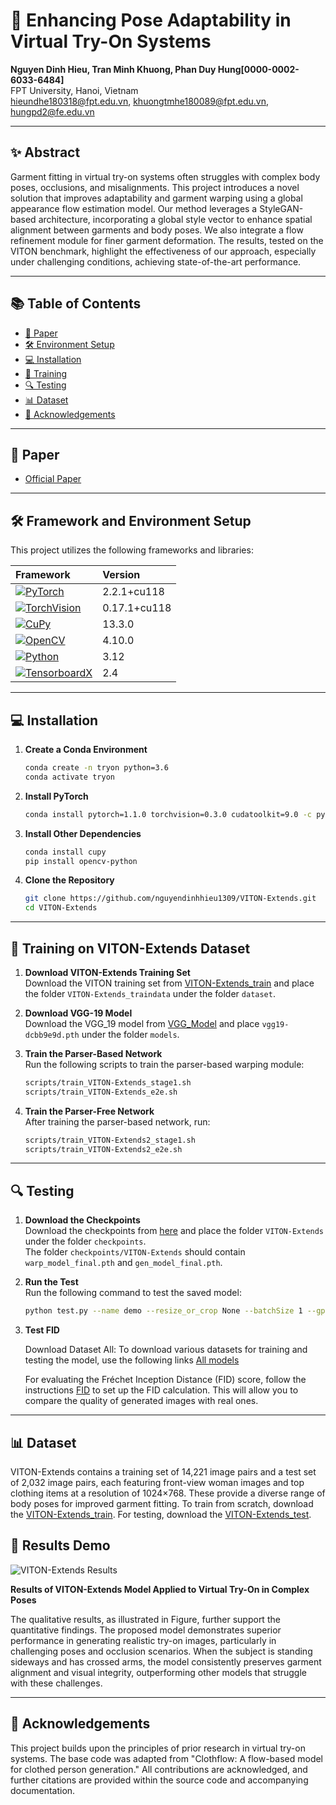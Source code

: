 
# 👗 Enhancing Pose Adaptability in Virtual Try-On Systems

**Nguyen Dinh Hieu, Tran Minh Khuong, Phan Duy Hung[0000-0002-6033-6484]**  
FPT University, Hanoi, Vietnam  
[hieundhe180318@fpt.edu.vn](mailto:hieundhe180318@fpt.edu.vn), [khuongtmhe180089@fpt.edu.vn](mailto:khuongtmhe180089@fpt.edu.vn), [hungpd2@fe.edu.vn](mailto:hungpd2@fe.edu.vn)

---

## ✨ Abstract

Garment fitting in virtual try-on systems often struggles with complex body poses, occlusions, and misalignments. This project introduces a novel solution that improves adaptability and garment warping using a global appearance flow estimation model. Our method leverages a StyleGAN-based architecture, incorporating a global style vector to enhance spatial alignment between garments and body poses. We also integrate a flow refinement module for finer garment deformation. The results, tested on the VITON benchmark, highlight the effectiveness of our approach, especially under challenging conditions, achieving state-of-the-art performance.

---

## 📚 Table of Contents

- [📄 Paper](#paper)
- [🛠️ Environment Setup](#environment-setup)
- [💻 Installation](#installation)
- [🚀 Training](#training)
- [🔍 Testing](#testing)
- [📊 Dataset](#dataset)
- [🤝 Acknowledgements](#acknowledgements)

---

## 📄 Paper

- [Official Paper](https://doi.org/10.1007/978-981-96-4606-7_21)

---

## 🛠️ Framework and Environment Setup

This project utilizes the following frameworks and libraries:

| **Framework** | **Version** |
|:--------------|:------------|
| [![PyTorch](https://img.shields.io/badge/PyTorch-2.2.1-red?logo=pytorch&logoColor=white)](https://pytorch.org) | 2.2.1+cu118 |
| [![TorchVision](https://img.shields.io/badge/TorchVision-0.17.1-yellow?logo=pytorch&logoColor=white)](https://pytorch.org/vision/stable/index.html) | 0.17.1+cu118 |
| [![CuPy](https://img.shields.io/badge/CuPy-13.3.0-blue?logo=cupy&logoColor=white)](https://cupy.dev) | 13.3.0 | 
| [![OpenCV](https://img.shields.io/badge/OpenCV-4.10.0-green?logo=opencv&logoColor=white)](https://opencv.org) | 4.10.0 | 
| [![Python](https://img.shields.io/badge/Python-3.12-blue?logo=python&logoColor=white)](https://python.org) | 3.12 |
| [![TensorboardX](https://img.shields.io/badge/TensorboardX-2.4-orange?logo=tensorflow&logoColor=white)](https://github.com/lanpa/tensorboardX) | 2.4 |

---

## 💻 Installation

1. **Create a Conda Environment**  
   ```bash
   conda create -n tryon python=3.6
   conda activate tryon
   ```

2. **Install PyTorch**  
   ```bash
   conda install pytorch=1.1.0 torchvision=0.3.0 cudatoolkit=9.0 -c pytorch
   ```

3. **Install Other Dependencies**  
   ```bash
   conda install cupy
   pip install opencv-python
   ```

4. **Clone the Repository**  
   ```bash
   git clone https://github.com/nguyendinhhieu1309/VITON-Extends.git
   cd VITON-Extends
   ```

---

## 🚀 Training on VITON-Extends Dataset

1. **Download VITON-Extends Training Set**  
   Download the VITON training set from [VITON-Extends_train](https://drive.google.com/drive/folders/1wsIp7n2msLdNLffNo4EEKPfWZZK_284w?usp=drive_link) and place the folder `VITON-Extends_traindata` under the folder `dataset`.

2. **Download VGG-19 Model**  
   Download the VGG_19 model from [VGG_Model](https://drive.google.com/drive/folders/1LmrMmyXWSUlne7ES25kvQrolUIW8YTTQ?usp=drive_link) and place `vgg19-dcbb9e9d.pth` under the folder `models`.

3. **Train the Parser-Based Network**  
   Run the following scripts to train the parser-based warping module:  
   ```bash
   scripts/train_VITON-Extends_stage1.sh
   scripts/train_VITON-Extends_e2e.sh
   ```

4. **Train the Parser-Free Network**  
   After training the parser-based network, run:  
   ```bash
   scripts/train_VITON-Extends2_stage1.sh
   scripts/train_VITON-Extends2_e2e.sh
   ```

---

## 🔍 Testing

1. **Download the Checkpoints**  
   Download the checkpoints from [here](https://drive.google.com/drive/folders/15AbTw16w13dN1hY430flBZbe1EfumJT7?usp=drive_link) and place the folder `VITON-Extends` under the folder `checkpoints`.  
   The folder `checkpoints/VITON-Extends` should contain `warp_model_final.pth` and `gen_model_final.pth`.

2. **Run the Test**  
   Run the following command to test the saved model:  
   ```bash
   python test.py --name demo --resize_or_crop None --batchSize 1 --gpu_ids 0
   ```

3. **Test FID**
   
   Download Dataset All: To download various datasets for training and testing the model, use the following links [All models](https://drive.google.com/drive/folders/10r1cMHbfpEF3jCH5JqHM1o-9B-Q4KNRB?usp=drive_link)
   
   For evaluating the Fréchet Inception Distance (FID) score, follow the instructions [FID](https://github.com/mseitzer/pytorch-fid.git) to set up the FID calculation. This will allow you to compare the quality of generated images with real ones.
---

## 📊 Dataset

VITON-Extends contains a training set of 14,221 image pairs and a test set of 2,032 image pairs, each featuring front-view woman images and top clothing items at a resolution of 1024×768. These provide a diverse range of body poses for improved garment fitting. To train from scratch, download the [VITON-Extends_train](https://drive.google.com/drive/folders/1wsIp7n2msLdNLffNo4EEKPfWZZK_284w?usp=drive_link). For testing, download the [VITON-Extends_test](https://drive.google.com/drive/folders/13btss4VdyG6R7R9mLTmzqqssg_7YCaIf?usp=drive_link_link).
## 🎨 Results Demo
![VITON-Extends Results](![image](https://github.com/user-attachments/assets/b9a9b46f-753e-485b-b9ad-156b7b588324)
)

**Results of VITON-Extends Model Applied to Virtual Try-On in Complex Poses**

The qualitative results, as illustrated in Figure, further support the quantitative findings. The proposed model demonstrates superior performance in generating realistic try-on images, particularly in challenging poses and occlusion scenarios. When the subject is standing sideways and has crossed arms, the model consistently preserves garment alignment and visual integrity, outperforming other models that struggle with these challenges.

---

## 🤝 Acknowledgements 

This project builds upon the principles of prior research in virtual try-on systems. The base code was adapted from "Clothflow: A flow-based model for clothed person generation." All contributions are acknowledged, and further citations are provided within the source code and accompanying documentation.
